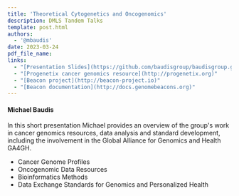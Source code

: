```yaml
---
title: 'Theoretical Cytogenetics and Oncogenomics'
description: DMLS Tandem Talks
template: post.html 
authors:
  - '@mbaudis'
date: 2023-03-24
pdf_file_name:
links:
  - "[Presentation Slides](https://github.com/baudisgroup/baudisgroup.github.io/raw/main/docs/pdf/2023-03-24___Michael-Baudis__Baudisgroup-portfolio__DMLS-short-talks-slides.pdf)"
  - "[Progenetix cancer genomics resource](http://progenetix.org)"
  - "[Beacon project](http://beacon-project.io)"
  - "[Beacon documentation](http://docs.genomebeacons.org)"
---
```


#### Michael Baudis

In this short presentation Michael provides an overview of the group's work
in cancer genomics resources, data analysis and standard development, including
the involvement in the Global Alliance for Genomics and Health GA4GH.

* Cancer Genome Profiles
* Oncogenomic Data Resources
* Bioinformatics Methods
* Data Exchange Standards for Genomics and Personalized Health